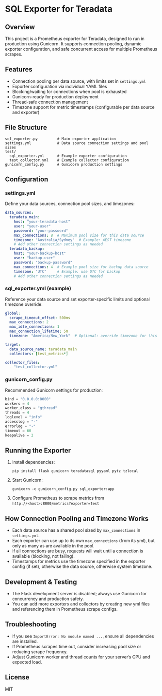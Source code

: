 # SQL Exporter for Teradata

## Overview
This project is a Prometheus exporter for Teradata, designed to run in production using Gunicorn. It supports connection pooling, dynamic exporter configuration, and safe concurrent access for multiple Prometheus scrapes.

## Features
- Connection pooling per data source, with limits set in `settings.yml`
- Exporter configuration via individual YAML files
- Blocking/waiting for connections when pool is exhausted
- Gunicorn-ready for production deployment
- Thread-safe connection management
- Timezone support for metric timestamps (configurable per data source and exporter)

## File Structure
```
sql_exporter.py         # Main exporter application
settings.yml            # Data source connection settings and pool sizes
test/
  sql_exporter.yml      # Example exporter configuration
  test_collector.yml    # Example collector configuration
gunicorn_config.py      # Gunicorn production settings
```

## Configuration
### settings.yml
Define your data sources, connection pool sizes, and timezones:
```yaml
data_sources:
  teradata_main:
    host: "your-teradata-host"
    user: "your-user"
    password: "your-password"
    max_connections: 8  # Maximum pool size for this data source
    timezone: "Australia/Sydney"  # Example: AEST timezone
    # Add other connection settings as needed
  teradata_backup:
    host: "your-backup-host"
    user: "backup-user"
    password: "backup-password"
    max_connections: 4  # Example pool size for backup data source
    timezone: "UTC"     # Example: use UTC for backup
    # Add other connection settings as needed
```

### sql_exporter.yml (example)
Reference your data source and set exporter-specific limits and optional timezone override:
```yaml
global:
  scrape_timeout_offset: 500ms
  max_connections: 2
  max_idle_connections: 1
  max_connection_lifetime: 5m
  timezone: "America/New_York"  # Optional: override timezone for this exporter

target:
  data_source_name: teradata_main
  collectors: [test_metrics*]

collector_files:
  - "test_collector.yml"
```

### gunicorn_config.py
Recommended Gunicorn settings for production:
```python
bind = "0.0.0.0:8000"
workers = 4
worker_class = "gthread"
threads = 4
loglevel = "info"
accesslog = "-"
errorlog = "-"
timeout = 60
keepalive = 2
```

## Running the Exporter
1. Install dependencies:
   ```pwsh
   pip install flask gunicorn teradatasql pyyaml pytz tzlocal
   ```
2. Start Gunicorn:
   ```pwsh
   gunicorn -c gunicorn_config.py sql_exporter:app
   ```
3. Configure Prometheus to scrape metrics from `http://<host>:8000/metrics?exporter=test`

## How Connection Pooling and Timezone Works
- Each data source has a shared pool sized by `max_connections` in `settings.yml`.
- Each exporter can use up to its own `max_connections` (from its yml), but only as many as are available in the pool.
- If all connections are busy, requests will wait until a connection is available (blocking, not failing).
- Timestamps for metrics use the timezone specified in the exporter config (if set), otherwise the data source, otherwise system timezone.

## Development & Testing
- The Flask development server is disabled; always use Gunicorn for concurrency and production safety.
- You can add more exporters and collectors by creating new yml files and referencing them in Prometheus scrape configs.

## Troubleshooting
- If you see `ImportError: No module named ...`, ensure all dependencies are installed.
- If Prometheus scrapes time out, consider increasing pool size or reducing scrape frequency.
- Adjust Gunicorn worker and thread counts for your server’s CPU and expected load.

## License
MIT
